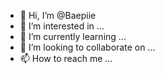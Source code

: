 - 👋 Hi, I’m @Baepiie
- 👀 I’m interested in ...
- 🌱 I’m currently learning ...
- 💞️ I’m looking to collaborate on ...
- 📫 How to reach me ...

<!---
Baepiie/Baepiie is a ✨ special ✨ repository because its `README.md` (this file) appears on your GitHub profile.
You can click the Preview link to take a look at your changes.
--->
